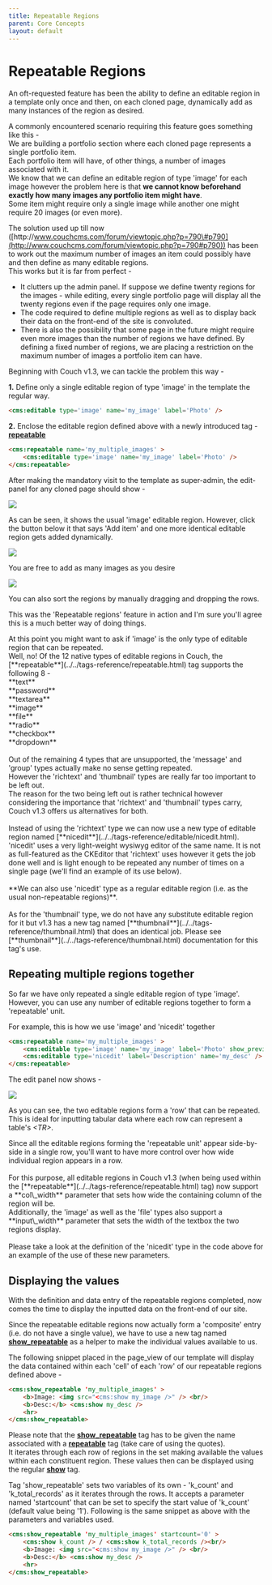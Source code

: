 ```yaml
---
title: Repeatable Regions
parent: Core Concepts
layout: default
---
```


# Repeatable Regions

An oft-requested feature has been the ability to define an editable region in a template only once and then, on each cloned page, dynamically add as many instances of the region as desired.

A commonly encountered scenario requiring this feature goes something like this -<br/>
We are building a portfolio section where each cloned page represents a single portfolio item.<br/>
Each portfolio item will have, of other things, a number of images associated with it.<br/>
We know that we can define an editable region of type 'image' for each image however the problem here is that **we cannot know beforehand exactly how many images any portfolio item might have**.<br/>
Some item might require only a single image while another one might require 20 images (or even more).

The solution used up till now ([http&#58;//www.couchcms.com/forum/viewtopic.php?p=790\#p790](http://www.couchcms.com/forum/viewtopic.php?p=790#p790)) has been to work out the maximum number of images an item could possibly have and then define as many editable regions.<br/>
This works but it is far from perfect -

* It clutters up the admin panel. If suppose we define twenty regions for the images - while editing, every single portfolio page will display all the twenty regions even if the page requires only one image.
* The code required to define multiple regions as well as to display back their data on the front-end of the site is convoluted.
* There is also the possibility that some page in the future might require even more images than the number of regions we have defined. By defining a fixed number of regions, we are placing a restriction on the maximum number of images a portfolio item can have.

Beginning with Couch v1.3, we can tackle the problem this way -

**1\.** Define only a single editable region of type 'image' in the template the regular way.

```html
<cms:editable type='image' name='my_image' label='Photo' />
```

**2\.** Enclose the editable region defined above with a newly introduced tag - [**repeatable**](../../tags-reference/repeatable.html)

```html
<cms:repeatable name='my_multiple_images' >
    <cms:editable type='image' name='my_image' label='Photo' />
</cms:repeatable>
```

After making the mandatory visit to the template as super-admin, the edit-panel for any cloned page should show -

![](../../assets/img/contents/repeatable-regions-1.png)

As can be seen, it shows the usual 'image' editable region. However, click the button below it that says 'Add item' and one more identical editable region gets added dynamically.

![](../../assets/img/contents/repeatable-regions-2.png)

You are free to add as many images as you desire

![](../../assets/img/contents/repeatable-regions-3.png)

<p class="success">You can also sort the regions by manually dragging and dropping the rows.</p>

This was the 'Repeatable regions' feature in action and I'm sure you'll agree this is a much better way of doing things.

<p class="notice">
    At this point you might want to ask if 'image' is the only type of editable region that can be repeated.<br/>
    Well, no! Of the 12 native types of editable regions in Couch, the [**repeatable**](../../tags-reference/repeatable.html) tag supports the following 8 -<br/>
    **text**<br/>
    **password**<br/>
    **textarea**<br/>
    **image**<br/>
    **file**<br/>
    **radio**<br/>
    **checkbox**<br/>
    **dropdown**<br/>
    <br/>
    Out of the remaining 4 types that are unsupported, the 'message' and 'group' types actually make no sense getting repeated.<br/>
    However the 'richtext' and 'thumbnail' types are really far too important to be left out.<br/>
    The reason for the two being left out is rather technical however considering the importance that 'richtext' and 'thumbnail' types carry, Couch v1.3 offers us alternatives for both.<br/>
    <br/>
    Instead of using the 'richtext' type we can now use a new type of editable region named [**nicedit**](../../tags-reference/editable/nicedit.html).<br/>
    'nicedit' uses a very light-weight wysiwyg editor of the same name. It is not as full-featured as the CKEditor that 'richtext' uses however it gets the job done well and is light enough to be repeated any number of times on a single page (we'll find an example of its use below).<br/>
    <br/>
    **We can also use 'nicedit' type as a regular editable region (i.e. as the usual non-repeatable regions)**.<br/>
    <br/>
    As for the 'thumbnail' type, we do not have any substitute editable region for it but v1.3 has a new tag named [**thumbnail**](../../tags-reference/thumbnail.html) that does an identical job. Please see [**thumbnail**](../../tags-reference/thumbnail.html) documentation for this tag's use.
</p>

## Repeating multiple regions together

So far we have only repeated a single editable region of type 'image'. However, you can use any number of editable regions together to form a 'repeatable' unit.

For example, this is how we use 'image' and 'nicedit' together

```html
<cms:repeatable name='my_multiple_images' >
    <cms:editable type='image' name='my_image' label='Photo' show_preview='1' preview_width='150' input_width='200' col_width='300' />
    <cms:editable type='nicedit' label='Description' name='my_desc' />
</cms:repeatable>
```

The edit panel now shows -

![](../../assets/img/contents/repeatable-regions-4.png)

As you can see, the two editable regions form a 'row' that can be repeated.<br/>
This is ideal for inputting tabular data where each row can represent a table's _&lt;TR&gt;_.

<p class="notice">
    Since all the editable regions forming the 'repeatable unit' appear side-by-side in a single row, you'll want to have more control over how wide individual region appears in a row.<br/>
    <br/>
    For this purpose, all editable regions in Couch v1.3 (when being used within the [**repeatable**](../../tags-reference/repeatable.html) tag) now support a **col\_width** parameter that sets how wide the containing column of the region will be.<br/>
    Additionally, the 'image' as well as the 'file' types also support a **input\_width** parameter that sets the width of the textbox the two regions display.<br/>
    <br/>
    Please take a look at the definition of the 'nicedit' type in the code above for an example of the use of these new parameters.
</p>

## Displaying the values

With the definition and data entry of the repeatable regions completed, now comes the time to display the inputted data on the front-end of our site.

Since the repeatable editable regions now actually form a 'composite' entry (i.e. do not have a single value), we have to use a new tag named [**show\_repeatable**](../../tags-reference/show_repeatable.html) as a helper to make the individual values available to us.

The following snippet placed in the page\_view of our template will display the data contained within each 'cell' of each 'row' of our repeatable regions defined above -

```html
<cms:show_repeatable 'my_multiple_images' >
    <b>Image: <img src="<cms:show my_image />" /> <br/>
    <b>Desc:</b> <cms:show my_desc />
    <hr>
</cms:show_repeatable>
```

Please note that the [**show\_repeatable**](../../tags-reference/show_repeatable.html) tag has to be given the name associated with a [**repeatable**](../../tags-reference/repeatable.html) tag (take care of using the quotes).<br/>
It iterates through each row of regions in the set making available the values within each constituent region. These values then can be displayed using the regular [**show**](../../tags-reference/show.html) tag.

Tag 'show\_repeatable' sets two variables of its own - 'k\_count' and 'k\_total\_records' as it iterates through the rows. It accepts a parameter named 'startcount' that can be set to specify the start value of 'k\_count' (default value being '1'). Following is the same snippet as above with the parameters and variables used.

```html
<cms:show_repeatable 'my_multiple_images' startcount='0' >
    <cms:show k_count /> / <cms:show k_total_records /><br/>
    <b>Image: <img src="<cms:show my_image />" /> <br/>
    <b>Desc:</b> <cms:show my_desc />
    <hr>
</cms:show_repeatable>
```
